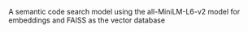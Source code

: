 A semantic code search model using the all-MiniLM-L6-v2 model for embeddings and FAISS as the vector database
